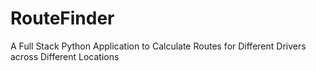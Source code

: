 # RouteFinder
A Full Stack Python Application to Calculate Routes for Different Drivers across Different Locations
